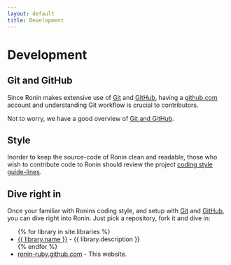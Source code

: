 ```yaml
---
layout: default
title: Development
---
```


# Development

## Git and GitHub

Since Ronin makes extensive use of [Git](http://git-scm.com/) and
[GitHub](http://github.com/), having a [github.com](https://github.com/login)
account and understanding Git workflow is crucial to contributors.

Not to worry, we have a good overview of
[Git and GitHub](git_and_github.html).

## Style

Inorder to keep the source-code of Ronin clean and readable,
those who wish to contribute code to Ronin should review the project
[coding style guide-lines](style.html).


## Dive right in

Once your familiar with Ronins coding style, and setup with
[Git](http://git-scm.com/) and [GitHub](http://www.github.com/),
you can dive right into Ronin. Just pick a repository, fork it and dive in:

<ul>
{% for library in site.libraries %}
  <li>
    <a href="http://github.com/ronin-ruby/{{ library.slug }}/">{{ library.name }}</a> -
    {{ library.description }}
  </li>
{% endfor %}
  <li>
    <a href="http://github.com/ronin-ruby/ronin-ruby.github.com">ronin-ruby.github.com</a> - This website.
  </li>
</ul>
